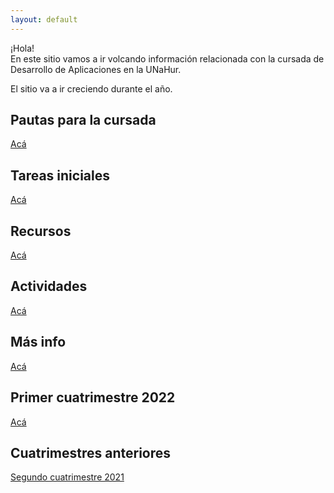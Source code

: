 ```yaml
---
layout: default
---
```


¡Hola!  
En este sitio vamos a ir volcando información relacionada con la cursada de Desarrollo de Aplicaciones en la UNaHur.

El sitio va a ir creciendo durante el año.


## Pautas para la cursada
[Acá](./pautas-para-la-cursada)

## Tareas iniciales
[Acá](./tareas-iniciales)

## Recursos
[Acá](./recursos/recursos-index)

## Actividades
[Acá](./actividades)

## Más info
[Acá](./mas-info)

## Primer cuatrimestre 2022
[Acá](./cuatrimestres/2022s1)

## Cuatrimestres anteriores
[Segundo cuatrimestre 2021](./cuatrimestres/2021s2)
